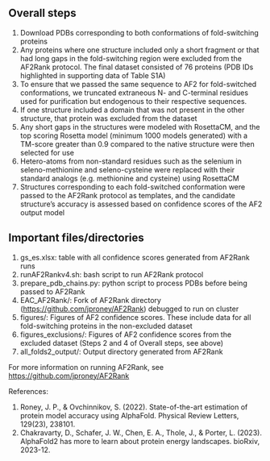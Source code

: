 ## Overall steps
1. Download PDBs corresponding to both conformations of fold-switching proteins
2. Any proteins where one structure included only a short fragment or that had long gaps in the fold-switching region were excluded from the AF2Rank protocol. The final dataset consisted of 76 proteins (PDB IDs highlighted in supporting data of Table S1A)
3. To ensure that we passed the same sequence to AF2 for fold-switched conformations, we truncated extraneous N- and C-terminal residues used for purification but endogenous to their respective sequences.
4. If one structure included a domain that was not present in the other structure, that protein was excluded from the dataset
5. Any short gaps in the structures were modeled with RosettaCM, and the top scoring Rosetta model (minimum 1000 models generated) with a TM-score greater than 0.9 compared to the native structure were then selected for use
6. Hetero-atoms from non-standard residues such as the selenium in seleno-methionine and seleno-cysteine were replaced with their standard analogs (e.g. methionine and cysteine) using RosettaCM
7. Structures corresponding to each fold-switched conformation were passed to the AF2Rank protocol as templates, and the candidate structure’s accuracy is assessed based on confidence scores of the AF2 output model

## Important files/directories
1. gs_es.xlsx: table with all confidence scores generated from AF2Rank runs
2. runAF2Rankv4.sh: bash script to run AF2Rank protocol
3. prepare_pdb_chains.py: python script to process PDBs before being passed to AF2Rank
4. EAC_AF2Rank/: Fork of AF2Rank directory (https://github.com/jproney/AF2Rank) debugged to run on cluster
5. figures/: Figures of AF2 confidence scores. These include data for all fold-switching proteins in the non-excluded dataset
6. figures_exclusions/: Figures of AF2 confidence scores from the excluded dataset (Steps 2 and 4 of Overall steps, see above)
7. all_folds2_output/: Output directory generated from AF2Rank

For more information on running AF2Rank, see https://github.com/jproney/AF2Rank

References:
1. Roney, J. P., & Ovchinnikov, S. (2022). State-of-the-art estimation of protein model accuracy using AlphaFold. Physical Review Letters, 129(23), 238101.
2. Chakravarty, D., Schafer, J. W., Chen, E. A., Thole, J., & Porter, L. (2023). AlphaFold2 has more to learn about protein energy landscapes. bioRxiv, 2023-12.

